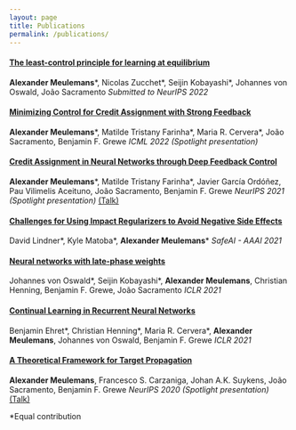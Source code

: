 ```yaml
---
layout: page
title: Publications
permalink: /publications/
---
```


#### [The least-control principle for learning at equilibrium](https://arxiv.org/abs/2207.01332)
**Alexander Meulemans**\*, Nicolas Zucchet\*, Seijin Kobayashi\*, Johannes von Oswald, João Sacramento
*Submitted to NeurIPS 2022*

#### [Minimizing Control for Credit Assignment with Strong Feedback](https://arxiv.org/abs/2204.07249)
**Alexander Meulemans**\*, Matilde Tristany Farinha\*, Maria R. Cervera\*, João Sacramento, Benjamin F. Grewe
*ICML 2022 (Spotlight presentation)*

#### [Credit Assignment in Neural Networks through Deep Feedback Control](https://proceedings.neurips.cc/paper/2021/hash/25048eb6a33209cb5a815bff0cf6887c-Abstract.html)
**Alexander Meulemans**\*, Matilde Tristany Farinha\*, Javier García Ordóñez, Pau Vilimelis Aceituno, João Sacramento, Benjamin F. Grewe
*NeurIPS 2021 (Spotlight presentation)*
[(Talk)](https://www.youtube.com/watch?v=tktHvr81DZE)

#### [Challenges for Using Impact Regularizers to Avoid Negative Side Effects](https://arxiv.org/abs/2101.12509)
David Lindner\*, Kyle Matoba\*, **Alexander Meulemans**\*
*SafeAI - AAAI 2021*

#### [Neural networks with late-phase weights](https://arxiv.org/abs/2007.12927)
Johannes von Oswald\*, Seijin Kobayashi\*, **Alexander Meulemans**, Christian Henning, Benjamin F. Grewe, João Sacramento
*ICLR 2021*

#### [Continual Learning in Recurrent Neural Networks](https://arxiv.org/abs/2006.12109)
Benjamin Ehret\*, Christian Henning\*, Maria R. Cervera\*, **Alexander Meulemans**, Johannes von Oswald, Benjamin F. Grewe
*ICLR 2021*

#### [A Theoretical Framework for Target Propagation](https://proceedings.neurips.cc//paper/2020/hash/e7a425c6ece20cbc9056f98699b53c6f-Abstract.html)
**Alexander Meulemans**, Francesco S. Carzaniga, Johan A.K. Suykens, João Sacramento, Benjamin F. Grewe
*NeurIPS 2020 (Spotlight presentation)*
[(Talk)](https://www.youtube.com/watch?v=xFb9N4Irj40)


\*Equal contribution






